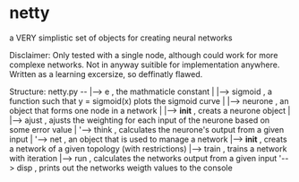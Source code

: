 # netty
a VERY simplistic set of objects for creating neural networks

Disclaimer:
Only tested with a single node, although could work for more complexe networks.
Not in anyway suitible for implementation anywhere. 
Written as a learning excersize, so deffinatly flawed.

Structure:
netty.py --
          |--> e , the mathmaticle constant
          |
          |--> sigmoid , a function such that y = sigmoid(x) plots the sigmoid curve
          |
          |--> neurone , an object that forms one node in a network
          |       |--> __init__ , creats a neurone object
          |       |--> ajust , ajusts the weighting for each input of the neurone based on some error value
          |       '--> think , calculates the neurone's output from a given input
          |
          '--> net , an object that is used to manage a network
                |--> __init__ , creats a network of a given topology (with restrictions)
                |--> train , trains a network with iteration
                |--> run , calculates the networks output from a given input
                '--> disp , prints out the networks weigth values to the console

